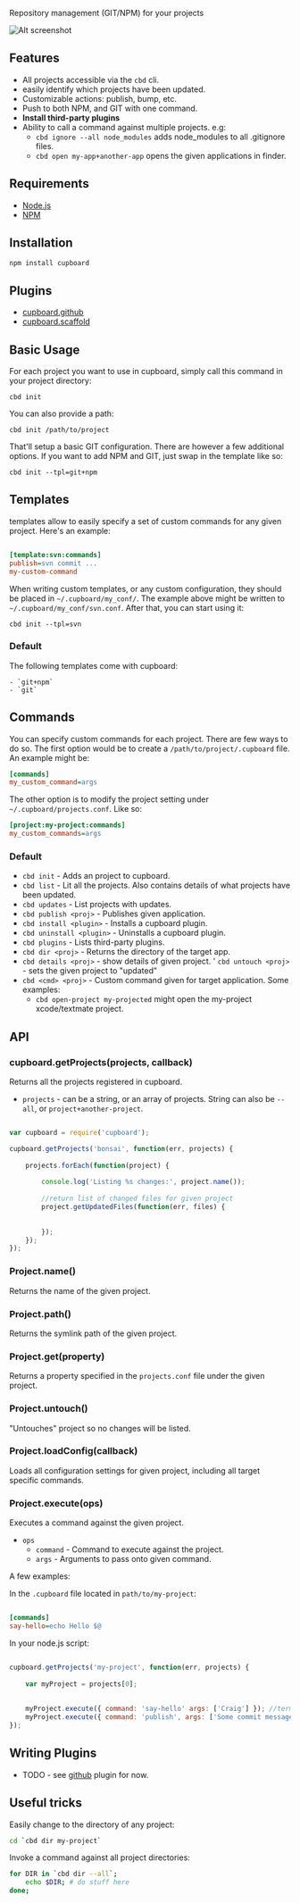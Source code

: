 Repository management (GIT/NPM) for your projects       


![Alt screenshot](http://i.imgur.com/YWIey.png)    


## Features                                
           
- All projects accessible via the `cbd` cli.
- easily identify which projects have been updated. 
- Customizable actions: publish, bump, etc.      
- Push to both NPM, and GIT with one command. 
- **Install third-party plugins**
- Ability to call a command against multiple projects. e.g:
	- `cbd ignore --all node_modules` adds node_modules to all .gitignore files.
	- `cbd open my-app+another-app` opens the given applications in finder.
                                            
## Requirements

- [Node.js](http://nodejs.org)
- [NPM](http://npmjs.org/)

## Installation 

	npm install cupboard
	
## Plugins

- [cupboard.github](http://github.com/spiceapps/cupboard.github)
- [cupboard.scaffold](http://github.com/spiceapps/cupboard.scaffold) 
	
## Basic Usage                                   
                          
For each project you want to use in cupboard, simply call this command in your project directory:
                                            
	cbd init               
	
You can also provide a path:

	cbd init /path/to/project

That'll setup a basic GIT configuration. There are however a few additional options. If you want to add NPM and GIT, just swap in the template like so:

	cbd init --tpl=git+npm
	

## Templates 

templates allow to easily specify a set of custom commands for any given project. Here's an example:


```ini

[template:svn:commands]
publish=svn commit ...
my-custom-command

```


When writing custom templates, or any custom configuration, they should be placed in `~/.cupboard/my_conf/`. The example above might be written to `~/.cupboard/my_conf/svn.conf`. After that, you can start using it:

	cbd init --tpl=svn
	
### Default

The following templates come with cupboard:

	- `git+npm`
	- `git`



## Commands

You can specify custom commands for each project. There are few ways to do so. The first option would be to create a `/path/to/project/.cupboard` file. An example might be:

```ini
[commands]
my_custom_command=args
```

The other option is to modify the project setting under `~/.cupboard/projects.conf`. Like so:

````ini
[project:my-project:commands]
my_custom_commands=args
````                                                                  
                             
### Default           
                  
- `cbd init` - Adds an project to cupboard.
- `cbd list` - Lit all the projects. Also contains details of what projects have been updated.         
- `cbd updates` - List projects with updates.                                                                          
- `cbd publish <proj>` - Publishes given application.          
- `cbd install <plugin>` - Installs a cupboard plugin.
- `cbd uninstall <plugin>` - Uninstalls a cupboard plugin.
- `cbd plugins` - Lists third-party plugins.
- `cbd dir <proj>` - Returns the directory of the target app.     
- `cbd details <proj>` - show details of given project.
' `cbd untouch <proj>` - sets the given project to "updated"
- `cbd <cmd> <proj>` - Custom command given for target application. Some examples:
	- `cbd open-project my-projected` might open the my-project xcode/textmate project.


## API

### cupboard.getProjects(projects, callback)

Returns all the projects registered in cupboard.

- `projects` - can be a string, or an array of projects. String can also be `--all`, or `project+another-project`.

````javascript

var cupboard = require('cupboard');

cupboard.getProjects('bonsai', function(err, projects) {
	
	projects.forEach(function(project) {
		
		console.log('Listing %s changes:', project.name());
		
		//return list of changed files for given project
		project.getUpdatedFiles(function(err, files) {
			
			
		});
	});
});
````

### Project.name()

Returns the name of the given project.

### Project.path()

Returns the symlink path of the given project.

### Project.get(property)

Returns a property specified in the `projects.conf` file under the given project.

### Project.untouch()

"Untouches" project so no changes will be listed.

### Project.loadConfig(callback)

Loads all configuration settings for given project, including all target specific commands. 

### Project.execute(ops)

Executes a command against the given project. 

- `ops`
	- `command` - Command to execute against the project.
	- `args` - Arguments to pass onto given command.

A few examples:

In the `.cupboard` file located in `path/to/my-project`:

````ini

[commands]
say-hello=echo Hello $@

````

In your node.js script:

````javascript

cupboard.getProjects('my-project', function(err, projects) {
	
	var myProject = projects[0];
	
	
	myProject.execute({ command: 'say-hello' args: ['Craig'] }); //terminal print "Hello Craig!"
	myProject.execute({ command: 'publish', args: ['Some commit message']})
});

````

## Writing Plugins

- TODO - see [github](http://github.com/spiceapps.com/cupboard.github) plugin for now.



## Useful tricks

Easily change to the directory of any project:

````bash
cd `cbd dir my-project`
````

Invoke a command against all project directories:

````bash
for DIR in `cbd dir --all`; 
	echo $DIR; # do stuff here
done;
````
	


              

                       




                                    

